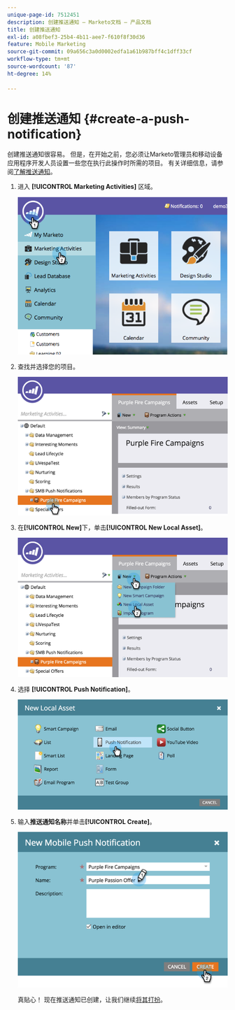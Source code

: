 ```yaml
---
unique-page-id: 7512451
description: 创建推送通知 — Marketo文档 — 产品文档
title: 创建推送通知
exl-id: a08fbef3-25b4-4b11-aee7-f610f8f30d36
feature: Mobile Marketing
source-git-commit: 09a656c3a0d0002edfa1a61b987bff4c1dff33cf
workflow-type: tm+mt
source-wordcount: '87'
ht-degree: 14%

---
```


# 创建推送通知 {#create-a-push-notification}

创建推送通知很容易。 但是，在开始之前，您必须让Marketo管理员和移动设备应用程序开发人员设置一些您在执行此操作时所需的项目。 有关详细信息，请参阅[了解推送通知](/help/marketo/product-docs/mobile-marketing/push-notifications/understanding-push-notifications.md)。

1. 进入 **[!UICONTROL Marketing Activities]** 区域。

   ![](assets/image2015-4-22-18-3a46-3a14.png)

1. 查找并选择您的项目。

   ![](assets/image2015-4-23-13-3a31-3a43.png)

1. 在&#x200B;**[!UICONTROL New]**&#x200B;下，单击&#x200B;**[!UICONTROL New Local Asset]**。

   ![](assets/image2015-4-23-13-3a33-3a20.png)

1. 选择 **[!UICONTROL Push Notification]**。

   ![](assets/image2015-4-23-13-3a35-3a6.png)

1. 输入&#x200B;**推送通知名称**&#x200B;并单击&#x200B;**[!UICONTROL Create]**。

   ![](assets/image2015-4-23-13-3a36-3a56.png)

   真贴心！ 现在推送通知已创建，让我们继续[将其打扮](/help/marketo/product-docs/mobile-marketing/push-notifications/configure-mobile-push-notification.md)。
